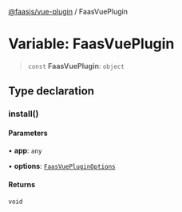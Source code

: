 [@faasjs/vue-plugin](../README.md) / FaasVuePlugin

# Variable: FaasVuePlugin

> `const` **FaasVuePlugin**: `object`

## Type declaration

### install()

#### Parameters

• **app**: `any`

• **options**: [`FaasVuePluginOptions`](../type-aliases/FaasVuePluginOptions.md)

#### Returns

`void`
